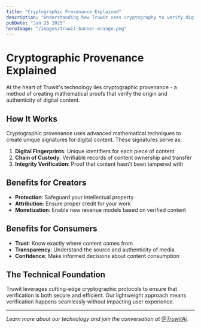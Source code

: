 ```yaml
---
title: "Cryptographic Provenance Explained"
description: "Understanding how Truwit uses cryptography to verify digital content authenticity."
pubDate: "Jan 25 2025"
heroImage: "/images/truwit-banner-orange.png"
---
```


# Cryptographic Provenance Explained

At the heart of Truwit's technology lies cryptographic provenance - a method of creating mathematical proofs that verify the origin and authenticity of digital content.

## How It Works

Cryptographic provenance uses advanced mathematical techniques to create unique signatures for digital content. These signatures serve as:

1. **Digital Fingerprints**: Unique identifiers for each piece of content
2. **Chain of Custody**: Verifiable records of content ownership and transfer
3. **Integrity Verification**: Proof that content hasn't been tampered with

## Benefits for Creators

- **Protection**: Safeguard your intellectual property
- **Attribution**: Ensure proper credit for your work
- **Monetization**: Enable new revenue models based on verified content

## Benefits for Consumers

- **Trust**: Know exactly where content comes from
- **Transparency**: Understand the source and authenticity of media
- **Confidence**: Make informed decisions about content consumption

## The Technical Foundation

Truwit leverages cutting-edge cryptographic protocols to ensure that verification is both secure and efficient. Our lightweight approach means verification happens seamlessly without impacting user experience.

---

*Learn more about our technology and join the conversation at [@TruwitAi](https://x.com/TruwitAi).*